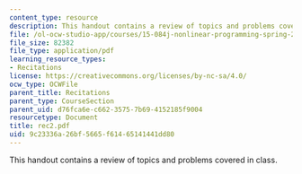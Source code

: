 ```yaml
---
content_type: resource
description: This handout contains a review of topics and problems covered in class.
file: /ol-ocw-studio-app/courses/15-084j-nonlinear-programming-spring-2004/9c23336a26bf5665f61465141441dd80_rec2.pdf
file_size: 82382
file_type: application/pdf
learning_resource_types:
- Recitations
license: https://creativecommons.org/licenses/by-nc-sa/4.0/
ocw_type: OCWFile
parent_title: Recitations
parent_type: CourseSection
parent_uid: d76fca6e-c662-3575-7b69-4152185f9004
resourcetype: Document
title: rec2.pdf
uid: 9c23336a-26bf-5665-f614-65141441dd80
---
```

This handout contains a review of topics and problems covered in class.
